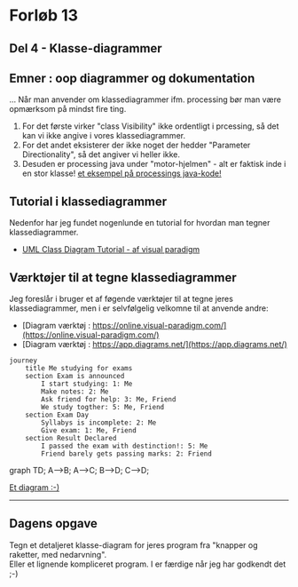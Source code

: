 # Forløb 13
## Del 4 - Klasse-diagrammer

## Emner : oop diagrammer og dokumentation
...
Når man anvender om klassediagrammer ifm. processing bør man være opmærksom på mindst fire ting.
1. For det første virker "class Visibility" ikke ordentligt i prcessing, så det kan vi ikke angive i vores klassediagrammer.
2. For det andet eksisterer der ikke noget der hedder "Parameter Directionality", så det angiver vi heller ikke.   
3. Desuden er processing java under "motor-hjelmen" - alt er faktisk inde i en stor klasse! [et eksempel på processings java-kode!](eksempel_processing_java.md)

## Tutorial i klassediagrammer
Nedenfor har jeg fundet nogenlunde en tutorial for hvordan man tegner klassediagrammer. 
- [UML Class Diagram Tutorial - af visual paradigm](https://www.visual-paradigm.com/guide/uml-unified-modeling-language/uml-class-diagram-tutorial/)

## Værktøjer til at tegne klassediagrammer
Jeg foreslår i bruger et af føgende værktøjer til at tegne jeres klassediagrammer, men i er selvfølgelig velkomne til at anvende andre:
- [Diagram værktøj : https://online.visual-paradigm.com/](https://online.visual-paradigm.com/)
- [Diagram værktøj : https://app.diagrams.net/](https://app.diagrams.net/)

```mermaid
journey
	title Me studying for exams
	section Exam is announced
		I start studying: 1: Me
		Make notes: 2: Me
		Ask friend for help: 3: Me, Friend
		We study togther: 5: Me, Friend
	section Exam Day
		Syllabys is incomplete: 2: Me
		Give exam: 1: Me, Friend
	section Result Declared
		I passed the exam with destinction!: 5: Me
		Friend barely gets passing marks: 2: Friend
```

<div class="mermaid">
graph TD;
    A-->B;
    A-->C;
    B-->D;
    C-->D;
</div>

[Et diagram :-)](testMermaid.html)

-------------------------------------------------------------------------------------------------------------------------------------------------------

## Dagens opgave

Tegn et detaljeret klasse-diagram for jeres program fra "knapper og raketter, med nedarvning".  
Eller et lignende kompliceret program.
I er færdige når jeg har godkendt det ;-)
